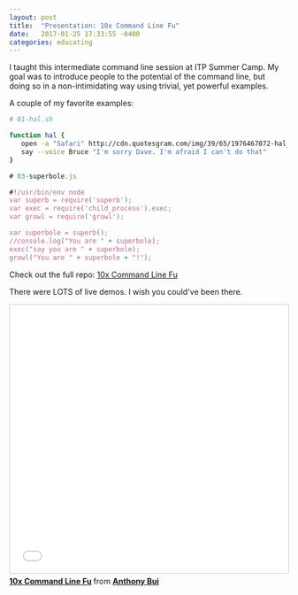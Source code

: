 ```yaml
---
layout: post
title:  "Presentation: 10x Command Line Fu"
date:   2017-01-25 17:33:55 -0400
categories: educating
---
```


I taught this intermediate command line session at ITP Summer Camp. My goal was to introduce people to the potential of the command
line, but doing so in a non-intimidating way using trivial, yet powerful
examples.

A couple of my favorite examples:

```bash
# 01-hal.sh

function hal {
   open -a "Safari" http://cdn.quotesgram.com/img/39/65/1976467072-hal_9000_quotes.jpg
   say --voice Bruce "I'm sorry Dave. I'm afraid I can't do that"
}
```

```javascript
# 03-superbole.js

#!/usr/bin/env node
var superb = require('superb');
var exec = require('child_process').exec;
var growl = require('growl');

var superbole = superb();
//console.log("You are " + superbole);
exec("say you are " + superbole);
growl("You are " + superbole + "!");
```

Check out the full repo: [10x Command Line Fu](https://github.com/epylinkn/itp-command-fu)

There were LOTS of live demos. I wish you could've been there.

<iframe src="//www.slideshare.net/slideshow/embed_code/key/KideUYK4sUdiaA" width="595" height="485" frameborder="0" marginwidth="0" marginheight="0" scrolling="no" style="border:1px solid #CCC; border-width:1px; margin-bottom:5px; max-width: 100%;" allowfullscreen> </iframe> <div style="margin-bottom:5px"> <strong> <a href="//www.slideshare.net/buoydontfloat/10x-command-line-fu" title="10x Command Line Fu" target="_blank">10x Command Line Fu</a> </strong> from <strong><a target="_blank" href="//www.slideshare.net/buoydontfloat">Anthony Bui</a></strong> </div>
